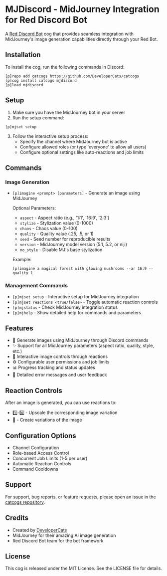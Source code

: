 # MJDiscord - MidJourney Integration for Red Discord Bot

A [Red Discord Bot](https://github.com/Cog-Creators/Red-DiscordBot) cog that provides seamless integration with MidJourney's image generation capabilities directly through your Red Bot.

## Installation

To install the cog, run the following commands in Discord:

```
[p]repo add catcogs https://github.com/DeveloperCats/catcogs
[p]cog install catcogs mjdiscord
[p]load mjdiscord
```

## Setup

1. Make sure you have the MidJourney bot in your server
2. Run the setup command:
```
[p]mjset setup
```
3. Follow the interactive setup process:
   - Specify the channel where MidJourney bot is active
   - Configure allowed roles (or type 'everyone' to allow all users)
   - Configure optional settings like auto-reactions and job limits

## Commands

### Image Generation
- `[p]imagine <prompt> [parameters]` - Generate an image using MidJourney
  
  Optional Parameters:
  - `aspect` - Aspect ratio (e.g., '1:1', '16:9', '2:3')
  - `stylize` - Stylization value (0-1000)
  - `chaos` - Chaos value (0-100)
  - `quality` - Quality value (.25, .5, or 1)
  - `seed` - Seed number for reproducible results
  - `version` - MidJourney model version (5.1, 5.2, or niji)
  - `no_style` - Disable MJ's base stylization

  Example:
  ```
  [p]imagine a magical forest with glowing mushrooms --ar 16:9 --quality 1
  ```

### Management Commands
- `[p]mjset setup` - Interactive setup for MidJourney integration
- `[p]mjset reactions <true/false>` - Toggle automatic reaction controls
- `[p]mjstatus` - Check MidJourney integration status
- `[p]mjhelp` - Show detailed help for commands and parameters

## Features

- 🎨 Generate images using MidJourney through Discord commands
- ✨ Support for all MidJourney parameters (aspect ratio, quality, style, etc.)
- 🔄 Interactive image controls through reactions
- ⚙️ Configurable user permissions and job limits
- 📊 Progress tracking and status updates
- 💬 Detailed error messages and user feedback

## Reaction Controls

After an image is generated, you can use reactions to:
- 1️⃣-4️⃣ - Upscale the corresponding image variation
- 🔄 - Create variations of the image

## Configuration Options

- Channel Configuration
- Role-based Access Control
- Concurrent Job Limits (1-5 per user)
- Automatic Reaction Controls
- Command Cooldowns

## Support

For support, bug reports, or feature requests, please open an issue in the [catcogs repository](https://github.com/DeveloperCats/catcogs).

## Credits

- Created by [DeveloperCats](https://github.com/DeveloperCats)
- MidJourney for their amazing AI image generation
- Red Discord Bot team for the bot framework

## License

This cog is released under the MIT License. See the LICENSE file for details. 